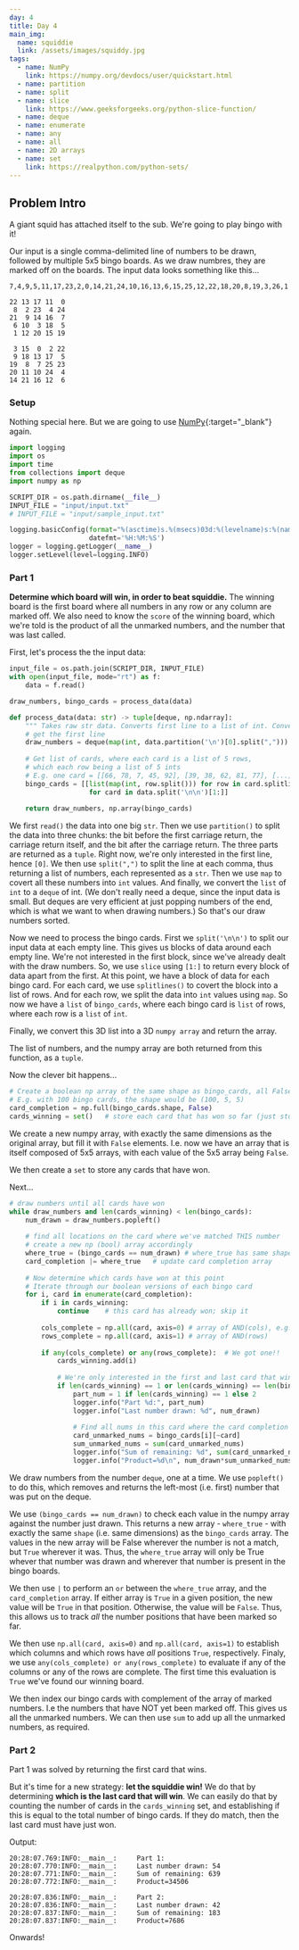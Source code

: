 ```yaml
---
day: 4
title: Day 4
main_img:
  name: squiddie
  link: /assets/images/squiddy.jpg
tags: 
  - name: NumPy
    link: https://numpy.org/devdocs/user/quickstart.html
  - name: partition
  - name: split
  - name: slice
    link: https://www.geeksforgeeks.org/python-slice-function/
  - name: deque
  - name: enumerate
  - name: any
  - name: all
  - name: 2D arrays
  - name: set
    link: https://realpython.com/python-sets/
---
```


## Problem Intro

A giant squid has attached itself to the sub.  We're going to play bingo with it!

Our input is a single comma-delimited line of numbers to be drawn, followed by multiple 5x5 bingo boards. As we draw numbres, they are marked off on the boards. The input data looks something like this...
```
7,4,9,5,11,17,23,2,0,14,21,24,10,16,13,6,15,25,12,22,18,20,8,19,3,26,1

22 13 17 11  0
 8  2 23  4 24
21  9 14 16  7
 6 10  3 18  5
 1 12 20 15 19

 3 15  0  2 22
 9 18 13 17  5
19  8  7 25 23
20 11 10 24  4
14 21 16 12  6
```

### Setup

Nothing special here.  But we are going to use [NumPy](https://numpy.org/devdocs/user/quickstart.html){:target="_blank"} again.

```python
import logging
import os
import time
from collections import deque
import numpy as np

SCRIPT_DIR = os.path.dirname(__file__) 
INPUT_FILE = "input/input.txt"
# INPUT_FILE = "input/sample_input.txt"

logging.basicConfig(format="%(asctime)s.%(msecs)03d:%(levelname)s:%(name)s:\t%(message)s", 
                    datefmt='%H:%M:%S')
logger = logging.getLogger(__name__)
logger.setLevel(level=logging.INFO)
```

### Part 1

**Determine which board will win, in order to beat squiddie.**  The winning board is the first board where all numbers in any row or any column are marked off.  We also need to know the `score` of the winning board, which we're told is the product of all the unmarked numbers, and the number that was last called.

First, let's process the the input data:

```python
input_file = os.path.join(SCRIPT_DIR, INPUT_FILE)
with open(input_file, mode="rt") as f:
    data = f.read()

draw_numbers, bingo_cards = process_data(data)

def process_data(data: str) -> tuple[deque, np.ndarray]:
    """ Takes raw str data. Converts first line to a list of int. Converts remaining blocks into a 3D Numpy array. """
    # get the first line
    draw_numbers = deque(map(int, data.partition('\n')[0].split(",")))
    
    # Get list of cards, where each card is a list of 5 rows, 
    # which each row being a list of 5 ints
    # E.g. one card = [[66, 78, 7, 45, 92], [39, 38, 62, 81, 77], [...], [...], [...]]
    bingo_cards = [[list(map(int, row.split())) for row in card.splitlines()] 
                    for card in data.split('\n\n')[1:]]
    
    return draw_numbers, np.array(bingo_cards)
```

We first `read()` the data into one big `str`. Then we use `partition()` to split the data into three chunks: the bit before the first carriage return, the carriage return itself, and the bit after the carriage return. The three parts are returned as a `tuple`. Right now, we're only interested in the first line, hence `[0]`. We then use `split(",")` to split the line at each comma, thus returning a list of numbers, each represented as a `str`.  Then we use `map` to covert all these numbers into `int` values.  And finally, we convert the `list` of `int` to a `deque` of int.  (We don't really need a deque, since the input data is small. But deques are very efficient at just popping numbers of the end, which is what we want to when drawing numbers.) So that's our draw numbers sorted.

Now we need to process the bingo cards. First we `split('\n\n')` to split our input data at each empty line. This gives us blocks of data around each empty line.  We're not interested in the first block, since we've already dealt with the draw numbers.  So, we use `slice` using `[1:]` to return every block of data apart from the first. At this point, we have a block of data for each bingo card. For each card, we use `splitlines()` to covert the block into a list of rows.  And for each row, we split the data into `int` values using `map`. So now we have a `list` of `bingo_cards`, where each bingo card is `list` of rows, where each row is a `list` of `int`.

Finally, we convert this 3D list into a 3D `numpy array` and return the array.

The list of numbers, and the numpy array are both returned from this function, as a `tuple`.

Now the clever bit happens...

```python
# Create a boolean np array of the same shape as bingo_cards, all False
# E.g. with 100 bingo cards, the shape would be (100, 5, 5)
card_completion = np.full(bingo_cards.shape, False)
cards_winning = set()   # store each card that has won so far (just store the position ints)
```

We create a new numpy array, with exactly the same dimensions as the original array, but fill it with `False` elements.  I.e. now we have an array that is itself composed of 5x5 arrays, with each value of the 5x5 array being `False`.

We then create a `set` to store any cards that have won.

Next...

```python
# draw numbers until all cards have won
while draw_numbers and len(cards_winning) < len(bingo_cards):
    num_drawn = draw_numbers.popleft()
    
    # find all locations on the card where we've matched THIS number
    # create a new np (bool) array accordingly
    where_true = (bingo_cards == num_drawn) # where_true has same shape as cards
    card_completion |= where_true   # update card completion array
    
    # Now determine which cards have won at this point
    # Iterate through our boolean versions of each bingo card
    for i, card in enumerate(card_completion):
        if i in cards_winning:
            continue    # this card has already won; skip it
        
        cols_complete = np.all(card, axis=0) # array of AND(cols), e.g. [True, False, False, True, True]
        rows_complete = np.all(card, axis=1) # array of AND(rows)
        
        if any(cols_complete) or any(rows_complete):  # We got one!!
            cards_winning.add(i)
            
            # We're only interested in the first and last card that win...
            if len(cards_winning) == 1 or len(cards_winning) == len(bingo_cards):
                part_num = 1 if len(cards_winning) == 1 else 2
                logger.info("Part %d:", part_num)
                logger.info("Last number drawn: %d", num_drawn)
                
                # Find all nums in this card where the card completion state is False
                card_unmarked_nums = bingo_cards[i][~card]
                sum_unmarked_nums = sum(card_unmarked_nums)
                logger.info("Sum of remaining: %d", sum(card_unmarked_nums))
                logger.info("Product=%d\n", num_drawn*sum_unmarked_nums)
```

We draw numbers from the number `deque`, one at a time. We use `popleft()` to do this, which removes and returns the left-most (i.e. first) number that was put on the deque.

We use `(bingo_cards == num_drawn)` to check each value in the numpy array against the number just drawn.  This returns a new array - `where_true` - with exactly the same `shape` (i.e. same dimensions) as the `bingo_cards` array.  The values in the new array will be False wherever the number is not a match, but `True` wherever it was.  Thus, the `where_true` array will only be True whever that number was drawn and wherever that number is present in the bingo boards.

We then use `|` to perform an `or` between the `where_true` array, and the `card_completion` array. If either array is `True` in a given position, the new value will be `True` in that position.  Otherwise, the value will be `False`. Thus, this allows us to track *all* the number positions that have been marked so far.

We then use `np.all(card, axis=0)` and `np.all(card, axis=1)` to establish which columns and which rows have *all* positions `True`, respectively. Finaly, we use `any(cols_complete) or any(rows_complete)` to evaluate if any of the columns or any of the rows are complete. The first time this evaluation is `True` we've found our winning board.

We then index our bingo cards with complement of the array of marked numbers.  I.e the numbers that have NOT yet been marked off. This gives us all the unmarked numbers. We can then use `sum` to add up all the unmarked numbers, as required.

### Part 2

Part 1 was solved by returning the first card that wins.  

But it's time for a new strategy: **let the squiddie win!**  We do that by determining **which is the last card that will win**. We can easily do that by counting the number of cards in the `cards_winning` set, and establishing if this is equal to the total number of bingo cards.  If they do match, then the last card must have just won.

Output:

```
20:28:07.769:INFO:__main__:     Part 1:
20:28:07.770:INFO:__main__:     Last number drawn: 54
20:28:07.771:INFO:__main__:     Sum of remaining: 639
20:28:07.772:INFO:__main__:     Product=34506

20:28:07.836:INFO:__main__:     Part 2:
20:28:07.836:INFO:__main__:     Last number drawn: 42
20:28:07.837:INFO:__main__:     Sum of remaining: 183
20:28:07.837:INFO:__main__:     Product=7686
```

Onwards!
